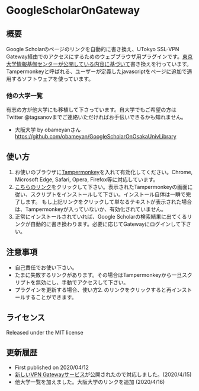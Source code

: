 # GoogleScholarOnGateway

## 概要
Google Scholarのページのリンクを自動的に書き換え、UTokyo SSL-VPN Gateway経由でのアクセスにするためのウェブブラウザ用プラグインです。[東京大学情報基盤センターが公開している内容に基づいて](https://www.sodan.ecc.u-tokyo.ac.jp/hack/search-engine-via-ssl-vpn/)書き換えを行っています。Tampermonkeyと呼ばれる、ユーザーが定義したjavascriptをページに追加で適用するソフトウェアを使っています。

### 他の大学一覧
有志の方が他大学にも移植して下さっています。自大学でもご希望の方はTwitter @tagsanovまでご連絡いただければお手伝いできるかも知れません。
- 大阪大学 by obameyanさん https://github.com/obameyan/GoogleScholarOnOsakaUnivLibrary

## 使い方
1. お使いのブラウザに[Tampermonkey](https://www.tampermonkey.net/)を入れて有効化してください。Chrome, Microsoft Edge, Safari, Opera, Firefox等に対応しています。
2. [こちらのリンク](https://raw.githubusercontent.com/Tagussan/GoogleScholarOnUTokyoGateway/master/auto_gateway.user.js)をクリックして下さい。表示されたTampermonkeyの画面に従い、スクリプトをインストールして下さい。インストール自体は一瞬で完了します。
もし上記リンクをクリックして単なるテキストが表示された場合は、Tampermonkeyが入っていないか、有効化されていません。
3. 正常にインストールされていれば、Google Scholarの検索結果に出てくるリンクが自動的に書き換わります。必要に応じてGatewayにログインして下さい。

## 注意事項
- 自己責任でお使い下さい。
- たまに失敗するリンクがあります。その場合はTampermonkeyから一旦スクリプトを無効にし、手動でアクセスして下さい。
- プラグインを更新する場合、使い方2. のリンクをクリックすると再インストールすることができます。

## ライセンス
Released under the MIT license

## 更新履歴
- First published on 2020/04/12
- [新しいVPN Gatewayサービス](https://twitter.com/gacos_utokyo/status/1250342624734507010)が公開されたので対応しました。(2020/4/15)
- 他大学一覧を加えました。大阪大学のリンクを追加 (2020/4/16)
